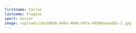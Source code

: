 ```yaml
---
firstname: Carlos
lastname: Fragoso
sport: Soccer
image: /uploads/c6a268d0-b60a-4b6b-b97a-e9500aaaed61-3.jpg
---
```

